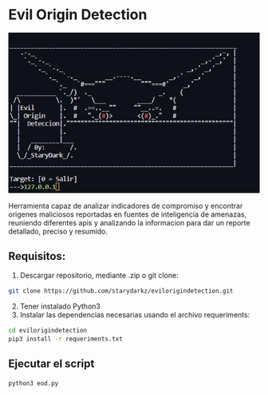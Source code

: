 # Evil Origin Detection
![](https://github.com/starydarkz/evilorigindetection/blob/main/image.png)


Herramienta capaz de analizar indicadores de compromiso y encontrar origenes maliciosos reportadas en fuentes de inteligencia de amenazas, reuniendo diferentes apis y analizando la informacion para dar un reporte detallado, preciso y resumido.

## Requisitos:
1. Descargar repositorio, mediante .zip o git clone:
```bash
git clone https://github.com/starydarkz/evilorigindetection.git
```
2. Tener instalado Python3
3. Instalar las dependencias necesarias usando el archivo requeriments:
```bash
cd evilorigindetection
pip3 install -r requeriments.txt
```

## Ejecutar el script
```bash
python3 eod.py
```
